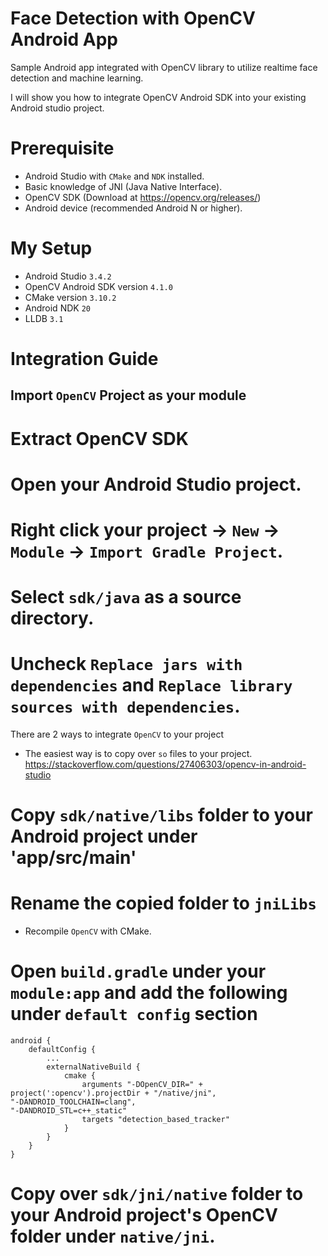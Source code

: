 Face Detection with OpenCV Android App
===

Sample Android app integrated with OpenCV library to utilize realtime face detection and machine learning.

I will show you how to integrate OpenCV Android SDK into your existing Android studio project.

Prerequisite
===
- Android Studio with `CMake` and `NDK` installed.
- Basic knowledge of JNI (Java Native Interface).
- OpenCV SDK (Download at https://opencv.org/releases/)
- Android device (recommended Android N or higher).

My Setup
===
- Android Studio `3.4.2`
- OpenCV Android SDK version `4.1.0`
- CMake version `3.10.2`
- Android NDK `20`
- LLDB `3.1`

Integration Guide
===

## Import `OpenCV` Project as your module
# Extract OpenCV SDK

# Open your Android Studio project.

# Right click your project -> `New` -> `Module` -> `Import Gradle Project`.

# Select `sdk/java` as a source directory.

# Uncheck `Replace jars with dependencies` and `Replace library sources with dependencies`.

There are 2 ways to integrate `OpenCV` to your project

* The easiest way is to copy over `so` files to your project.
https://stackoverflow.com/questions/27406303/opencv-in-android-studio

# Copy `sdk/native/libs` folder to your Android project under 'app/src/main'

# Rename the copied folder to `jniLibs`


* Recompile `OpenCV` with CMake.

# Open `build.gradle` under your `module:app` and add the following under `default config` section
```
android {
    defaultConfig {
        ...
        externalNativeBuild {
            cmake {
                arguments "-DOpenCV_DIR=" + project(':opencv').projectDir + "/native/jni",
"-DANDROID_TOOLCHAIN=clang",
"-DANDROID_STL=c++_static"
                targets "detection_based_tracker"
            }
        }
    }
}
```

# Copy over `sdk/jni/native` folder to your Android project's OpenCV folder under `native/jni`.





